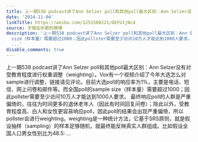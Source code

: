 ```yaml
---
title: 上一期538 podcast讲了Ann Selzer poll和其他poll最大区别：Ann Selzer没有对受教育程度进行权重调整（weighting）。Vox有一个视频介绍了今年大选怎么对sample进...
date: '2024-11-04'
linkTitle: https://weibo.com/1251560221/OEFU1jNc4
source: 子陵在听歌的微博
description: '上一期538 podcast讲了Ann Selzer poll和其他poll最大区别：Ann Selzer没有对受教育程度进行权重调整（weighting）。Vox有一个视频介绍了今年大选怎么对sample进行调整，链接请见评论。目前大选poll的响应率为1%，主要是电话、短信、网上问卷和邮件等。而全国poll的sample
  size（样本量）需要超过1000；因此pollster需要至少访问10万人才能达到1000人要求。 最终响应poll的人群是严重偏倚的，往往为时间更多的退休老年人（因此有时间回复问卷）；除此以外，受教育程度高、白人和女性更容易响应poll，因此poll的结果会出现严重偏倚，所以pollster会进行weighting。weighting是一种统计方法，它基于SRS原则，就是假设抽样（sampling）的样本足够随机，就最终能反映真实人群组成。比如假设全国人口男女性别比为48.5:
  ...'
disable_comments: true
---
```

上一期538 podcast讲了Ann Selzer poll和其他poll最大区别：Ann Selzer没有对受教育程度进行权重调整（weighting）。Vox有一个视频介绍了今年大选怎么对sample进行调整，链接请见评论。目前大选poll的响应率为1%，主要是电话、短信、网上问卷和邮件等。而全国poll的sample size（样本量）需要超过1000；因此pollster需要至少访问10万人才能达到1000人要求。 最终响应poll的人群是严重偏倚的，往往为时间更多的退休老年人（因此有时间回复问卷）；除此以外，受教育程度高、白人和女性更容易响应poll，因此poll的结果会出现严重偏倚，所以pollster会进行weighting。weighting是一种统计方法，它基于SRS原则，就是假设抽样（sampling）的样本足够随机，就最终能反映真实人群组成。比如假设全国人口男女性别比为48.5: ...